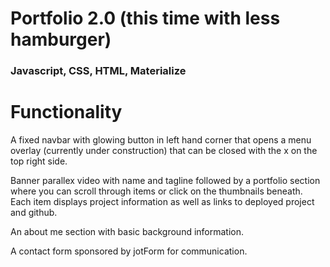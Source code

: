# Portfolio 2.0 (this time with less hamburger)

### Javascript, CSS, HTML, Materialize

Functionality
=============
A fixed navbar with glowing button in left hand corner that opens a menu overlay (currently under construction) that can be closed with the x on the top right side. 

Banner parallex video with name and tagline followed by a portfolio section where you can scroll through items or click on the thumbnails beneath. Each item displays project information as well as links to deployed project and github.

An about me section with basic background information.

A contact form sponsored by jotForm for communication.
